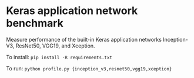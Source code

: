 # Keras application network benchmark
Measure performance of the built-in Keras application networks Inception-V3,
ResNet50, VGG19, and Xception.

To install:
`pip install -R requirements.txt`

To run:
`python profile.py {inception_v3,resnet50,vgg19,xception}`

